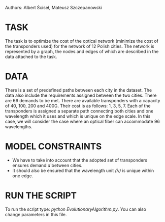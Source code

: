Authors: Albert Ściseł, Mateusz Szczepanowski

# TASK
The task is to optimize the cost of the optical network (minimize the cost of the transponders used) for the network of 12 Polish cities. The network is represented by a graph, the nodes and edges of which are described in the data attached to the task.

# DATA
There is a set of predefined paths between each city in the dataset. The data also include the requirements assigned between the two cities. There are 66 demands to be met.  There are available transponders with a capacity of 40, 100, 200 and 400G. Their cost is as follows: 1, 3, 5, 7. Each of the transponders is assigned a separate path connecting both cities and one wavelength which it uses and which is unique on the edge scale. In this case, we will consider the case where an optical fiber can accommodate 96 wavelengths.

# MODEL CONSTRAINTS
* We have to take into account that the adopted set of transponders ensures demand *d* between cities.
* It should also be ensured that the wavelength unit *(λ)* is unique within one edge.

# RUN THE SCRIPT
To run the script type: *python EvolutionaryAlgorithm.py*. You can also change parameters in this file.

